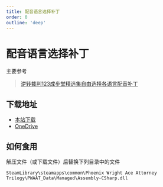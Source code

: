 ```yaml
---
title: 配音语言选择补丁
order: 0
outline: 'deep'
---
```


# 配音语言选择补丁

主要参考
> [逆转裁判123成步堂精选集自由选择各语言配音补丁](https://steamcommunity.com/sharedfiles/filedetails/?id=3237763598)


## 下载地址

- [本站下载](./assets/Assembly-CSharp.zip)
- [OneDrive](https://1drv.ms/f/c/b5132cc7b2a40383/EnXcs6V2YNpOr4e_E_fQ_QkBSocItlBS_kwPxJdACv2rCQ?e=9941CI)


## 如何食用

解压文件（或下载文件）后替换下列目录中的文件

`SteamLibrary\steamapps\common\Phoenix Wright Ace Attorney Trilogy\PWAAT_Data\Managed\Assembly-CSharp.dll`